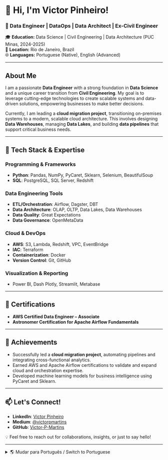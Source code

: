 # 👋 Hi, I'm Victor Pinheiro!

### 🚀 Data Engineer | DataOps | Data Architect | Ex-Civil Engineer  
🎓 **Education:** Data Science | Civil Engineering | Data Architecture (PUC Minas, 2024-2025)  
📍 **Location:** Rio de Janeiro, Brazil  
🌐 **Languages:** Portuguese (Native), English (Advanced)

---

## About Me

I am a passionate **Data Engineer** with a strong foundation in **Data Science** and a unique career transition from **Civil Engineering**. My goal is to leverage cutting-edge technologies to create scalable systems and data-driven solutions, empowering businesses to make better decisions.

Currently, I am leading a **cloud migration project**, transitioning on-premises systems to a modern, scalable cloud architecture. This involves designing **Data Warehouses**, managing **Data Lakes**, and building **data pipelines** that support critical business needs.

---

## 🔧 Tech Stack & Expertise

### Programming & Frameworks
- **Python**: Pandas, NumPy, PyCaret, Sklearn, Selenium, BeautifulSoup  
- **SQL**: PostgreSQL, SQL Server, Redshift  

### Data Engineering Tools
- **ETL/Orchestration**: Airflow, Dagster, DBT  
- **Data Architecture**: OLAP, OLTP, Data Lakes, Data Warehouses  
- **Data Quality**: Great Expectations  
- **Data Governance**: OpenMetaData  

### Cloud & DevOps
- **AWS**: S3, Lambda, Redshift, VPC, EventBridge  
- **IAC**: Terraform  
- **Containerization**: Docker  
- **Version Control**: Git, GitHub  

### Visualization & Reporting
- Power BI, Dash Plotly, Streamlit, Metabase  

---

## 🎯 Certifications
- **AWS Certified Data Engineer – Associate**  
- **Astronomer Certification for Apache Airflow Fundamentals**  

---

## 🌟 Achievements
- Successfully led a **cloud migration project**, automating pipelines and integrating cross-functional analytics.  
- Earned AWS and Apache Airflow certifications to validate and expand cloud and orchestration expertise.  
- Developed machine learning models for business intelligence using PyCaret and Sklearn.  

---

## 📫 Let's Connect!
- **LinkedIn**: [Victor Pinheiro](https://www.linkedin.com/in/victor-pinheiro-a870b7125/)  
- **Medium**: [@victorpmartins](https://medium.com/@victorpmartins)  
- **GitHub**: [Victor-P-Martins](https://github.com/Victor-P-Martins)  

💡 Feel free to reach out for collaborations, insights, or just to say hello!

---

<details>
<summary>🌎 Mudar para Português / Switch to Portuguese</summary>

# 👋 Olá, sou Victor Pinheiro!

### 🚀 Engenheiro de Dados | DataOps | Arquiteto de Dados | Ex-Engenheiro Civil  
🎓 **Educação:** Ciência de Dados | Engenharia Civil | Arquitetura de Dados (PUC Minas, 2024-2025)  
📍 **Localização:** Rio de Janeiro, Brasil  
🌐 **Idiomas:** Português (Nativo), Inglês (Avançado)

---

## Sobre Mim

Sou um **Engenheiro de Dados** apaixonado, com sólida formação em **Ciência de Dados** e uma transição de carreira única da **Engenharia Civil**. Meu objetivo é utilizar tecnologias de ponta para criar sistemas escaláveis e soluções orientadas por dados, permitindo que empresas tomem decisões mais embasadas.

Atualmente, lidero um **projeto de migração para a nuvem**, modernizando sistemas on-premises para uma arquitetura escalável e moderna. Isso inclui o design de **Data Warehouses**, gestão de **Data Lakes** e construção de **pipelines de dados** que atendem às necessidades críticas de negócios.

---

## 🔧 Stack de Tecnologia & Experiência

### Programação & Frameworks
- **Python**: Pandas, NumPy, PyCaret, Sklearn, Selenium, BeautifulSoup  
- **SQL**: PostgreSQL, SQL Server, Redshift  

### Ferramentas de Engenharia de Dados
- **ETL/Orquestração**: Airflow, Dagster, DBT  
- **Arquitetura de Dados**: OLAP, OLTP, Data Lakes, Data Warehouses  
- **Qualidade de Dados**: Great Expectations  
- **Governança de Dados**: OpenMetaData  

### Cloud & DevOps
- **AWS**: S3, Lambda, Redshift, VPC, EventBridge  
- **IAC**: Terraform  
- **Containerização**: Docker  
- **Controle de Versão**: Git, GitHub  

### Visualização & Relatórios
- Power BI, Dash Plotly, Streamlit, Metabase  

---

## 🎯 Certificações
- **AWS Certified Data Engineer – Associate**  
- **Astronomer Certification for Apache Airflow Fundamentals**
- **Astronomer Certification DAG Authoring for Apache Airflow**

---

## 🌟 Conquistas
- Liderança de um **projeto de migração para a nuvem**, automatizando pipelines e integrando análises entre equipes.  
- Certificações em AWS e Apache Airflow para validar e expandir conhecimentos em nuvem e orquestração.  
- Desenvolvimento de modelos de machine learning para inteligência de negócios usando PyCaret e Sklearn.  

---

## 📫 Vamos Conectar!
- **LinkedIn**: [Victor Pinheiro](https://www.linkedin.com/in/victor-pinheiro-a870b7125/)  
- **Medium**: [@victorpmartins](https://medium.com/@victorpmartins)  
- **GitHub**: [Victor-P-Martins](https://github.com/Victor-P-Martins)  

💡 Sinta-se à vontade para entrar em contato para colaborações, insights ou apenas dizer olá!

</details>
